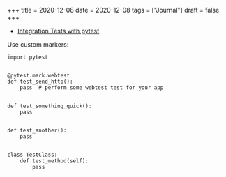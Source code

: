 +++
title = 2020-12-08
date = 2020-12-08
tags = ["Journal"]
draft = false
+++

-   [Integration Tests with pytest](https://docs.pytest.org/en/latest/example/markers.html#mark-examples)

Use custom markers:

```text
import pytest


@pytest.mark.webtest
def test_send_http():
    pass  # perform some webtest test for your app


def test_something_quick():
    pass


def test_another():
    pass


class TestClass:
    def test_method(self):
        pass
```
